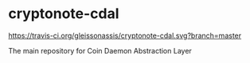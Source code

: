 # cryptonote-cdal
https://travis-ci.org/gleissonassis/cryptonote-cdal.svg?branch=master

The main repository for Coin Daemon Abstraction Layer
